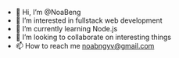 - 👋 Hi, I’m @NoaBeng
- 👀 I’m interested in fullstack web development
- 🌱 I’m currently learning Node.js
- 💞️ I’m looking to collaborate on interesting things
- 📫 How to reach me noabngyv@gmail.com

<!---
NoaBeng/NoaBeng is a ✨ special ✨ repository because its `README.md` (this file) appears on your GitHub profile.
You can click the Preview link to take a look at your changes.
--->
